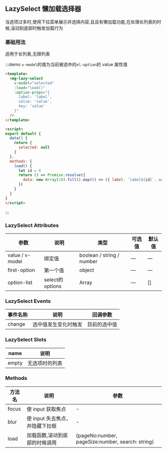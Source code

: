## LazySelect 懒加载选择器

当选项过多时,使用下拉菜单展示并选择内容,且且有懒加载功能,在处理长列表的时候,滚动到底部时触发加载行为

### 基础用法

适用于长列表,无限列表

:::demo `v-model`的值为当前被选中的`el-option`的 value 属性值
```html
<template>
  <mg-lazy-select
    v-model="selected"
    :load="load()"
    :option-props="{
      label: 'label',
      value: 'value',
      key: 'value'
    }"
  />
</template>

<script>
export default {
  data() {
    return {
      selected: null
    }
  },
  methods: {
    load() {
      let id = 0
      return () => Promise.resolve({
        data: new Array(10).fill().map(() => ({ label: `label${id}`, value: `value${id++}` }))
      })
    }
  }
}
</script>

```
:::

### LazySelect Attributes
| 参数            | 说明            | 类型                      | 可选值 | 默认值 |
| --------------- | --------------- | ------------------------- | ------ | ------ |
| value / v-model | 绑定值          | boolean / string / number | —      | —      |
| first-option    | 第一个值        | object                    | —      | —      |
| option-list     | select的options | Array                     | —      | []     |

### LazySelect Events
| 事件名称 | 说明                 | 回调参数     |
| -------- | -------------------- | ------------ |
| change   | 选中值发生变化时触发 | 目前的选中值 |

### LazySelect Slots
| name  | 说明           |
| ----- | -------------- |
| empty | 无选项时的列表 |

### Methods
| 方法名 | 说明                            | 参数                                             |
| ------ | ------------------------------- | ------------------------------------------------ |
| focus  | 使 input 获取焦点               | -                                                |
| blur   | 使 input 失去焦点，并隐藏下拉框 | -                                                |
| load   | 加载函数,滚动到底部的时候调用   | {pageNo:number, pageSize:number, search: string} |
